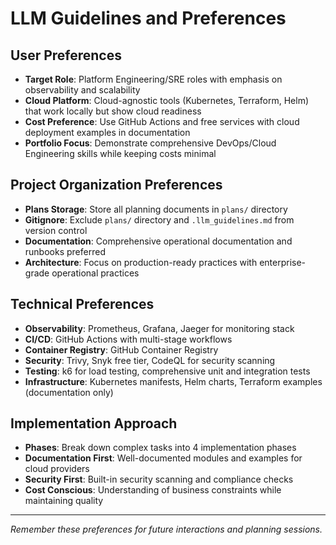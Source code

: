 # LLM Guidelines and Preferences

## User Preferences
- **Target Role**: Platform Engineering/SRE roles with emphasis on observability and scalability
- **Cloud Platform**: Cloud-agnostic tools (Kubernetes, Terraform, Helm) that work locally but show cloud readiness
- **Cost Preference**: Use GitHub Actions and free services with cloud deployment examples in documentation
- **Portfolio Focus**: Demonstrate comprehensive DevOps/Cloud Engineering skills while keeping costs minimal

## Project Organization Preferences
- **Plans Storage**: Store all planning documents in `plans/` directory
- **Gitignore**: Exclude `plans/` directory and `.llm_guidelines.md` from version control
- **Documentation**: Comprehensive operational documentation and runbooks preferred
- **Architecture**: Focus on production-ready practices with enterprise-grade operational practices

## Technical Preferences
- **Observability**: Prometheus, Grafana, Jaeger for monitoring stack
- **CI/CD**: GitHub Actions with multi-stage workflows
- **Container Registry**: GitHub Container Registry
- **Security**: Trivy, Snyk free tier, CodeQL for security scanning
- **Testing**: k6 for load testing, comprehensive unit and integration tests
- **Infrastructure**: Kubernetes manifests, Helm charts, Terraform examples (documentation only)

## Implementation Approach
- **Phases**: Break down complex tasks into 4 implementation phases
- **Documentation First**: Well-documented modules and examples for cloud providers
- **Security First**: Built-in security scanning and compliance checks
- **Cost Conscious**: Understanding of business constraints while maintaining quality

---
*Remember these preferences for future interactions and planning sessions.*